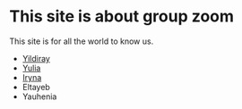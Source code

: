 # This site is about group zoom

This site is for all the world to know us.

- [Yildiray](./yildiray.md)
- [Yulia](./yulia.md)
- [Iryna](./Iryna.md)
- Eltayeb
- Yauhenia

